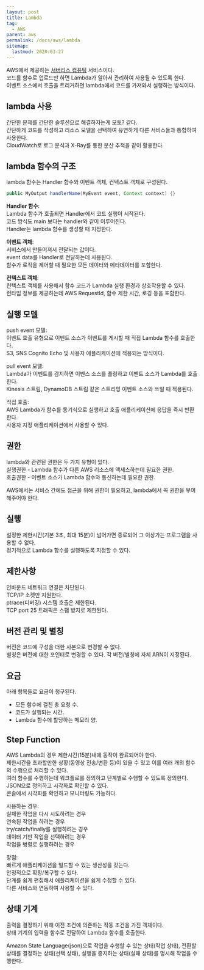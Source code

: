 ```yaml
---
layout: post
title: Lambda
tag:
  - AWS
parent: aws
permalink: /docs/aws/lambda
sitemap:
  lastmod: 2020-03-27
---
```


AWS에서 제공하는 [서버리스 컴퓨팅](https://meansoup.github.io/blog/2020/03/25/aws_terms/#%EC%84%9C%EB%B2%84%EB%A6%AC%EC%8A%A4) 서비스이다.  
코드를 함수로 업로드만 하면 Lambda가 알아서 관리하여 사용될 수 있도록 한다.  
이벤트 소스에서 호출을 트리거하면 lambda에서 코드를 가져와서 실행하는 방식이다.

## lambda 사용
간단한 문제를 간단한 솔루션으로 해결하자는게 모토? 같다.  
간단하게 코드를 작성하고 리소스 모델을 선택하여 유연하게 다른 서비스들과 통합하여 사용한다.  
CloudWatch로 로그 분석과 X-Ray를 통한 분산 추척을 같이 활용한다.

## lambda 함수의 구조
lambda 함수는 Handler 함수와 이벤트 객체, 컨텍스트 객체로 구성된다.  
```java
public MyOutput handlerName(MyEvent event, Context context) {}
```

**Handler 함수**:  
Lambda 함수가 호출되면 Handler에서 코드 실행이 시작된다.  
코드 방식도 main 보다는 handler와 같이 이루어진다.  
Handler는 lambda 함수를 생성할 때 지정한다.

**이벤트 객체**:  
서비스에서 만들어져서 전달되는 값이다.  
event data를 Handler로 전달하는데 사용된다.  
함수가 로직을 제어할 때 필요한 모든 데이터와 메타데이터를 포함한다.  

**컨텍스트 객체**:  
컨텍스트 객체를 사용해서 함수 코드가 Lambda 실행 환경과 상호작용할 수 있다.  
런타임 정보를 제공하는데 AWS RequestId, 함수 제한 시간, 로깅 등을 포함한다.

## 실행 모델
push event 모델:  
이벤트 호출 유형으로 이벤트 소스가 이벤트를 게시할 때 직접 Lambda 함수를 호출한다.  
S3, SNS Cognito Echo 및 사용자 애플리케이션에 적용되는 방식이다.  

pull event 모델:  
Lambda가 이벤트를 감지하면 이벤스 소스를 폴링하고 이벤트 소스가 Lambda를 호출한다.  
Kinesis 스트림, DynamoDB 스트림 같은 스트리밍 이벤트 소스와 쓰일 때 적용된다.  

직접 호출:  
AWS Lambda가 함수를 동기식으로 실행하고 호출 애플리케이션에 응답을 즉시 반환한다.  
사용자 지정 애플리케이션에서 사용할 수 있다.

## 권한
lambda와 관련된 권한은 두 가지 유형이 있다.  
실행권한 - Lambda 함수가 다른 AWS 리소스에 액세스하는데 필요한 권한.  
호출권한 - 이벤트 소스가 Lambda 함수와 통신하는데 필요한 권한.

AWS에서는 서비스 간에도 접근을 위해 권한이 필요하고, lambda에서 꼭 권한을 부여해주어야 한다.

## 실행
설정한 제한시간(기본 3초, 최대 15분)이 넘어가면 종료되어 그 이상가는 프로그램을 사용할 수 없다.  
정기적으로 Lambda 함수를 실행하도록 지정할 수 있다.  

## 제한사항
인바운드 네트워크 연결은 차단된다.  
TCP/IP 소켓만 지원한다.  
ptrace(디버깅) 시스템 호출은 제한된다.  
TCP port 25 트래픽은 스팸 방지로 제한된다.

## 버전 관리 및 별칭
버전은 코드에 구성을 더한 사본으로 변경할 수 없다.  
별칭은 버전에 대한 포인터로 변경할 수 있다.
각 버전/별칭에 자체 ARN이 지정된다.

## 요금
아래 항목들로 요금이 청구된다.  
- 모든 함수에 걸친 총 요청 수.  
- 코드가 실행되는 시간.  
- Lambda 함수에 할당하는 메모리 양.

## Step Function
AWS Lambda의 경우 제한시간(15분)내에 동작이 완료되어야 한다.  
제한시간을 초과할만한 상황(동영상 전송/변환 등)이 있을 수 있고 이를 여러 개의 함수의 수행으로 처리할 수 있다.  
여러 함수를 수행하는데 워크플로를 정의하고 단계별로 수행할 수 있도록 정의한다.
JSON으로 정의하고 시각화로 확인할 수 있다.  
콘솔에서 시각화를 확인하고 모니터링도 가능하다.  

사용하는 경우:  
실패한 작업을 다시 시도하려는 경우  
연속된 작업을 하려는 경우  
try/catch/finally를 실행하려는 경우  
데이터 기반 작업을 선택하려는 경우  
작업을 병렬로 실행하려는 경우  

장점:  
빠르게 애플리케이션을 빌드할 수 있는 생산성을 갖는다.  
안정적으로 확장/복구할 수 있다.  
단계를 쉽게 편집해서 애플리케이션을 쉽게 수정할 수 있다.  
다른 서비스와 연동하여 사용할 수 있다.

## 상태 기계
출력을 결정하기 위해 이전 조건에 의존하는 작동 조건을 가진 객체이다.  
상태 기계의 입력을 함수로 전달하여 Lambda 함수를 호출한다.  

Amazon State Language(json)으로 작업을 수행할 수 있는 상태(작업 상태), 전환할 상태를 결정하는 상태(선택 상태), 실행을 중지하는 상태(실패 상태)를 명시해 작업을 수행한다.
